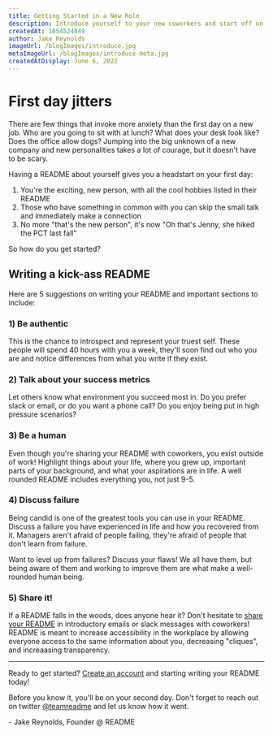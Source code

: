 ```yaml
---
title: Getting Started in a New Role
description: Introduce yourself to your new coworkers and start off on the right foot.
createdAt: 1654524849
author: Jake Reynolds
imageUrl: /blogImages/introduce.jpg
metaImageUrl: /blogImages/introduce-meta.jpg
createdAtDisplay: June 6, 2022
---
```


# First day jitters

There are few things that invoke more anxiety than the first day on a new job. Who are you going to sit with at lunch? What does your desk look like? Does the office allow dogs? Jumping into the big unknown of a new company and new personalities takes a lot of courage, but it doesn't have to be scary.

Having a README about yourself gives you a headstart on your first day:
1) You're the exciting, new person, with all the cool hobbies listed in their README
2) Those who have something in common with you can skip the small talk and immediately make a connection
3) No more "that's the new person", it's now "Oh that's Jenny, she hiked the PCT last fall"

So how do you get started?

## Writing a kick-ass README
Here are 5 suggestions on writing your README and important sections to include:

### 1) Be authentic
This is the chance to introspect and represent your truest self. These people will spend 40 hours with you a week, they'll soon find out who you are and notice differences from what you write if they exist.

### 2) Talk about your success metrics
Let others know what environment you succeed most in. Do you prefer slack or email, or do you want a phone call? Do you enjoy being put in high pressure scenarios?

### 3) Be a human
Even though you're sharing your README with coworkers, you exist outside of work! Highlight things about your life, where you grew up, important parts of your background, and what your aspirations are in life. A well rounded README includes everything you, not just 9-5.

### 4) Discuss failure
Being candid is one of the greatest tools you can use in your README. Discuss a failure you have experienced in life and how you recovered from it. Managers aren't afraid of people failing, they're afraid of people that don't learn from failure.

Want to level up from failures? Discuss your flaws! We all have them, but being aware of them and working to improve them are what make a well-rounded human being.

### 5) Share it!
If a README falls in the woods, does anyone hear it? Don't hesitate to [share your README](./sharing) in introductory emails or slack messages with coworkers! README is meant to increase accessibility in the workplace by allowing everyone access to the same information about you, decreasing "cliques", and increaasing transparency.

---

Ready to get started? [Create an account](/auth/register) and starting writing your README today!

Before you know it, you'll be on your second day. Don't forget to reach out on twitter [@teamreadme](https://twitter.com/teamreadme) and let us know how it went.

\- Jake Reynolds, Founder @ README
